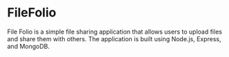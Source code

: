 # FileFolio
File Folio is a simple file sharing application that allows users to upload files and share them with others. The application is built using Node.js, Express, and MongoDB.
